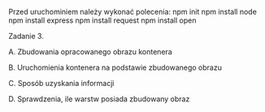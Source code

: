 Przed uruchominiem należy wykonać polecenia:
npm init
npm install node
npm install express
npm install request
npm install open


Zadanie 3.

A. Zbudowania opracowanego obrazu kontenera



B. Uruchomienia kontenera na podstawie zbudowanego obrazu



C. Sposób uzyskania informacji



D. Sprawdzenia, ile warstw posiada zbudowany obraz
